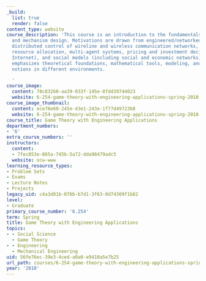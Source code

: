 ```yaml
---
_build:
  list: true
  render: false
content_type: website
course_description: 'This course is an introduction to the fundamentals of game theory
  and mechanism design. Motivations are drawn from engineered/networked systems (including
  distributed control of wireline and wireless communication networks, incentive-compatible/dynamic
  resource allocation, multi-agent systems, pricing and investment decisions in the
  Internet), and social models (including social and economic networks). The course
  emphasizes theoretical foundations, mathematical tools, modeling, and equilibrium
  notions in different environments.

  '
course_image:
  content: 78c83268-aa39-033f-145e-8fdd39744023
  website: 6-254-game-theory-with-engineering-applications-spring-2010
course_image_thumbnail:
  content: ece76e60-245e-43e1-243e-1f77d49723b8
  website: 6-254-game-theory-with-engineering-applications-spring-2010
course_title: Game Theory with Engineering Applications
department_numbers:
- '6'
extra_course_numbers: ''
instructors:
  content:
  - 7fec853e-865a-745b-5a72-dda98479adc5
  website: ocw-www
learning_resource_types:
- Problem Sets
- Exams
- Lecture Notes
- Projects
legacy_uid: c4a3d01b-076b-b7d1-3f63-0d74309f1b82
level:
- Graduate
primary_course_number: '6.254'
term: Spring
title: Game Theory with Engineering Applications
topics:
- - Social Science
  - Game Theory
- - Engineering
  - Mechanical Engineering
uid: 56fe76ec-39e3-4ced-a0a0-e9410a5e7b25
url_path: courses/6-254-game-theory-with-engineering-applications-spring-2010
year: '2010'
---
```

